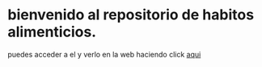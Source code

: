 # bienvenido al repositorio de habitos alimenticios.

puedes acceder a el y verlo en la web haciendo click [aqui](https://yaneliherdz98.github.io/habitos/index.html)
